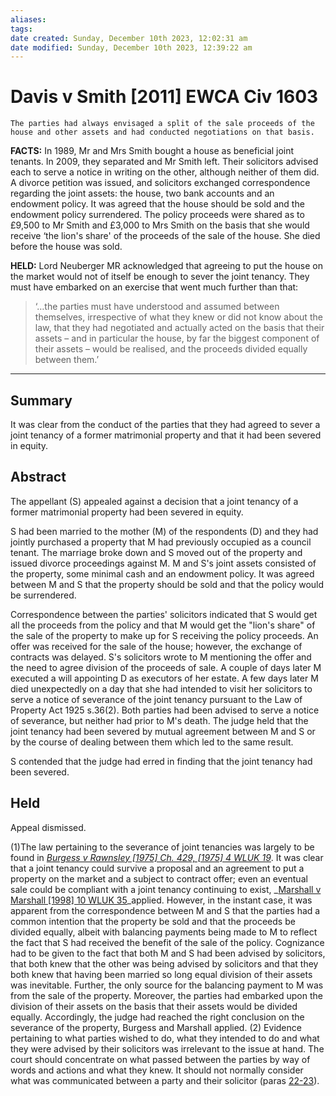 ```yaml
---
aliases: 
tags: 
date created: Sunday, December 10th 2023, 12:02:31 am
date modified: Sunday, December 10th 2023, 12:39:22 am
---
```


# Davis v Smith [2011] EWCA Civ 1603

```ad-summary
The parties had always envisaged a split of the sale proceeds of the house and other assets and had conducted negotiations on that basis.
```

**FACTS:** In 1989, Mr and Mrs Smith bought a house as beneficial joint tenants. In 2009, they separated and Mr Smith left. Their solicitors advised each to serve a notice in writing on the other, although neither of them did. A divorce petition was issued, and solicitors exchanged correspondence regarding the joint assets: the house, two bank accounts and an endowment policy. It was agreed that the house should be sold and the endowment policy surrendered. The policy proceeds were shared as to £9,500 to Mr Smith and £3,000 to Mrs Smith on the basis that she would receive ‘the lion's share' of the proceeds of the sale of the house. She died before the house was sold.

**HELD:** Lord Neuberger MR acknowledged that agreeing to put the house on the market would not of itself be enough to sever the joint tenancy. They must have embarked on an exercise that went much further than that:

> ‘…the parties must have understood and assumed between themselves, irrespective of what they knew or did not know about the law, that they had negotiated and actually acted on the basis that their assets – and in particular the house, by far the biggest component of their assets – would be realised, and the proceeds divided equally between them.’

---

## Summary

It was clear from the conduct of the parties that they had agreed to sever a joint tenancy of a former matrimonial property and that it had been severed in equity.

## Abstract

The appellant (S) appealed against a decision that a joint tenancy of a former matrimonial property had been severed in equity.

S had been married to the mother (M) of the respondents (D) and they had jointly purchased a property that M had previously occupied as a council tenant. The marriage broke down and S moved out of the property and issued divorce proceedings against M. M and S's joint assets consisted of the property, some minimal cash and an endowment policy. It was agreed between M and S that the property should be sold and that the policy would be surrendered.

Correspondence between the parties' solicitors indicated that S would get all the proceeds from the policy and that M would get the "lion's share" of the sale of the property to make up for S receiving the policy proceeds. An offer was received for the sale of the house; however, the exchange of contracts was delayed. S's solicitors wrote to M mentioning the offer and the need to agree division of the proceeds of sale. A couple of days later M executed a will appointing D as executors of her estate. A few days later M died unexpectedly on a day that she had intended to visit her solicitors to serve a notice of severance of the joint tenancy pursuant to the Law of Property Act 1925 s.36(2). Both parties had been advised to serve a notice of severance, but neither had prior to M's death. The judge held that the joint tenancy had been severed by mutual agreement between M and S or by the course of dealing between them which led to the same result.

S contended that the judge had erred in finding that the joint tenancy had been severed.

## Held

Appeal dismissed.

(1)The law pertaining to the severance of joint tenancies was largely to be found in _[Burgess v Rawnsley [1975] Ch. 429, [1975] 4 WLUK 19](https://uk.westlaw.com/Document/I7D79C240E42711DA8FC2A0F0355337E9/View/FullText.html?originationContext=document&transitionType=DocumentItem&ppcid=4ec685a1fa8e40998a0e9fb02f5ebb40&contextData=(sc.Default))_. It was clear that a joint tenancy could survive a proposal and an agreement to put a property on the market and a subject to contract offer; even an eventual sale could be compliant with a joint tenancy continuing to exist, _[Marshall v Marshall [1998] 10 WLUK 35](https://uk.westlaw.com/Document/I00BD5413165311E19D7A99084285F121/View/FullText.html?originationContext=document&transitionType=DocumentItem&ppcid=4ec685a1fa8e40998a0e9fb02f5ebb40&contextData=(sc.Default))_applied. However, in the instant case, it was apparent from the correspondence between M and S that the parties had a common intention that the property be sold and that the proceeds be divided equally, albeit with balancing payments being made to M to reflect the fact that S had received the benefit of the sale of the policy. Cognizance had to be given to the fact that both M and S had been advised by solicitors, that both knew that the other was being advised by solicitors and that they both knew that having been married so long equal division of their assets was inevitable. Further, the only source for the balancing payment to M was from the sale of the property. Moreover, the parties had embarked upon the division of their assets on the basis that their assets would be divided equally. Accordingly, the judge had reached the right conclusion on the severance of the property, Burgess and Marshall applied. (2) Evidence pertaining to what parties wished to do, what they intended to do and what they were advised by their solicitors was irrelevant to the issue at hand. The court should concentrate on what passed between the parties by way of words and actions and what they knew. It should not normally consider what was communicated between a party and their solicitor (paras [22-23](javascript:void(0); "View judgment paragraphs")).
